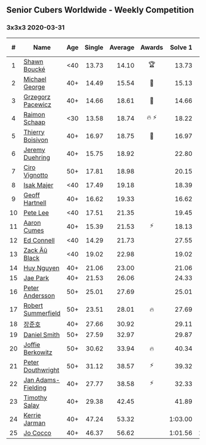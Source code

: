 ## Senior Cubers Worldwide - Weekly Competition
### 3x3x3 2020-03-31

| # | Name | Age | Single | Average | Awards | Solve 1 | Solve 2 | Solve 3 | Solve 4 | Solve 5 | Video |
| :--: | -- | :--: | --: | --: | :--: | --: | --: | --: | --: | --: | :-- |
| 1 | [Shawn Boucké](../persons/shawn_boucke.md) | <40 | 13.73 | 14.10 | 🏆 | 13.73 | 14.68 | 13.95 | 13.94 | 14.40 | [Link](https://www.facebook.com/events/207898257161923/permalink/210459220239160/) |
| 2 | [Michael George](../persons/michael_george.md) | 40+ | 14.49 | 15.54 | 🥇 | 15.13 | 15.89 | 17.08 | 14.49 | 15.61 | [Link](https://www.facebook.com/events/207898257161923/permalink/207911407160608/) |
| 3 | [Grzegorz Pacewicz](../persons/grzegorz_pacewicz.md) | 40+ | 14.66 | 18.61 | 🥈 | 14.66 | 17.81 | 18.72 | 19.69 | 19.31 | [Link](https://www.facebook.com/events/207898257161923/permalink/211684240116658/) |
| 4 | [Raimon Schaap](../persons/raimon_schaap.md) | <30 | 13.58 | 18.74 | 🔥 ⚡ | 18.22 | 18.52 | 13.58 | 19.53 | 19.45 | [Link](https://www.facebook.com/events/207898257161923/permalink/208006567151092/) |
| 5 | [Thierry Boisivon](../persons/thierry_boisivon.md) | 40+ | 16.97 | 18.75 | 🥉 | 16.97 | 18.81 | 26.55 | 17.05 | 20.38 | [Link](https://www.facebook.com/events/207898257161923/permalink/209981463620269/) |
| 6 | [Jeremy Duehring](../persons/jeremy_duehring.md) | 40+ | 15.75 | 18.92 |  | 22.80 | 17.73 | 16.23 | 15.75 | DNF | [Link](https://www.facebook.com/events/207898257161923/permalink/211646350120447/) |
| 7 | [Ciro Vignotto](../persons/ciro_vignotto.md) | 50+ | 17.81 | 18.98 |  | 20.15 | 18.35 | 17.81 | 19.64 | 18.95 | [Link](https://www.facebook.com/events/207898257161923/permalink/208116663806749/) |
| 8 | [Isak Majer](../persons/isak_majer.md) | <40 | 17.49 | 19.18 |  | 18.39 | 20.47 | 17.49 | 19.77 | 19.38 | [Link](https://www.facebook.com/events/207898257161923/permalink/211154236836325/) |
| 9 | [Geoff Hartnell](../persons/geoff_hartnell.md) | 40+ | 16.62 | 19.33 |  | 16.62 | 19.19 | 17.52 | 21.27 | 29.17 | [Link](https://www.facebook.com/events/207898257161923/permalink/210053610279721/) |
| 10 | [Pete Lee](../persons/pete_lee.md) | <40 | 17.51 | 21.35 |  | 19.45 | 21.29 | 24.30 | 23.31 | 17.51 | [Link](https://www.facebook.com/events/207898257161923/permalink/210535893564826/) |
| 11 | [Aaron Cumes](../persons/aaron_cumes.md) | 40+ | 15.39 | 21.53 | ⚡ | 18.13 | 22.72 | 23.73 | 15.39 | 24.01 | [Link](https://www.facebook.com/events/207898257161923/permalink/208561600428922/) |
| 12 | [Ed Connell](../persons/ed_connell.md) | <40 | 14.29 | 21.73 |  | 27.55 | 14.29 | 20.14 | 20.80 | 24.26 | [Link](https://www.facebook.com/events/207898257161923/permalink/209185620366520/) |
| 13 | [Zack Âû Black](../persons/zack_au_black.md) | <40 | 19.02 | 22.98 |  | 19.02 | 20.25 | 28.36 | 21.68 | 27.02 | [Link](https://www.facebook.com/events/207898257161923/permalink/211697660115316/) |
| 14 | [Huy Nguyen](../persons/huy_nguyen.md) | 40+ | 21.06 | 23.00 |  | 21.06 | 22.85 | 22.72 | 23.44 | 29.16 | [Link](https://www.facebook.com/events/207898257161923/permalink/211895563428859/) |
| 15 | [Jae Park](../persons/jae_park.md) | 40+ | 21.53 | 26.06 |  | 24.33 | 27.26 | 46.66 | 21.53 | 26.59 | [Link](https://www.facebook.com/events/207898257161923/permalink/211079216843827/) |
| 16 | [Peter Andersson](../persons/peter_andersson.md) | 50+ | 25.01 | 27.69 |  | 25.01 | 26.00 | 29.45 | 32.41 | 27.63 | [Link](https://www.facebook.com/peter.andersson.585559/videos/10157324431693831) |
| 17 | [Robert Summerfield](../persons/robert_summerfield.md) | 50+ | 23.51 | 28.01 | 🔥 | 27.69 | 23.51 | 32.57 | 23.79 | 37.94 | [Link](https://www.facebook.com/events/207898257161923/permalink/211624273455988/) |
| 18 | [장준호](../persons/장준호.md) | 40+ | 27.66 | 30.92 |  | 29.11 | 30.44 | 41.83 | 27.66 | 33.20 | [Link](https://www.facebook.com/events/207898257161923/permalink/211438673474548/) |
| 19 | [Daniel Smith](../persons/daniel_smith.md) | 50+ | 27.59 | 32.97 |  | 29.87 | 27.59 | DNF | 39.02 | 30.01 | [Link](https://www.facebook.com/events/207898257161923/permalink/211122650172817/) |
| 20 | [Joffie Berkowitz](../persons/joffie_berkowitz.md) | 50+ | 30.62 | 33.94 | 🔥 | 40.34 | 30.62 | 32.18 | 35.55 | 34.10 | [Link](https://www.facebook.com/events/207898257161923/permalink/211555923462823/) |
| 21 | [Peter Douthwright](../persons/peter_douthwright.md) | 50+ | 31.12 | 38.57 | ⚡ | 39.32 | 59.10 | 36.18 | 40.23 | 31.12 | [Link](https://www.facebook.com/events/207898257161923/permalink/211531763465239/) |
| 22 | [Jan Adams-Fielding](../persons/jan_adams-fielding.md) | 40+ | 27.77 | 38.58 | ⚡ | 32.33 | 27.77 | 42.61 | 40.81 | 1:01.09 | [Link](https://www.facebook.com/events/207898257161923/permalink/211815930103489/) |
| 23 | [Timothy Salay](../persons/timothy_salay.md) | 40+ | 29.38 | 42.45 |  | 41.89 | 29.38 | 43.14 | 43.37 | 42.33 | [Link](https://www.facebook.com/events/207898257161923/permalink/211664380118644/) |
| 24 | [Kerrie Jarman](../persons/kerrie_jarman.md) | 40+ | 47.24 | 53.32 |  | 1:03.00 | 47.24 | 57.68 | 49.14 | 53.14 | [Link](https://www.facebook.com/events/207898257161923/permalink/210424193575996/) |
| 25 | [Jo Cocco](../persons/jo_cocco.md) | 40+ | 46.37 | 56.62 |  | 1:01.56 | 1:04.25 | 58.36 | 49.95 | 46.37 | [Link](https://www.facebook.com/events/207898257161923/permalink/210361840248898/) |

<!-- Global site tag (gtag.js) - Google Analytics -->
<script async src="https://www.googletagmanager.com/gtag/js?id=UA-86348435-3"></script>
<script>window.dataLayer = window.dataLayer || []; function gtag() {dataLayer.push(arguments);} gtag('js', new Date()); gtag('config', 'UA-86348435-3');</script>
